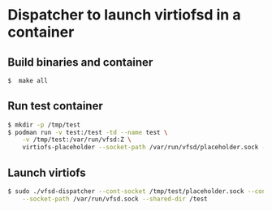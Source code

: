 # Dispatcher to launch virtiofsd in a container

## Build binaries and container
```bash
$  make all
```

## Run test container
```bash
$ mkdir -p /tmp/test
$ podman run -v test:/test -td --name test \
    -v /tmp/test:/var/run/vfsd:Z \
    virtiofs-placeholder --socket-path /var/run/vfsd/placeholder.sock --pidfile /var/run/vfsd.sock.pid
```

## Launch virtiofs
```bash
$ sudo ./vfsd-dispatcher --cont-socket /tmp/test/placeholder.sock --cont-socket /tmp/test/placeholder.sock \
    --socket-path /var/run/vfsd.sock --shared-dir /test
```
